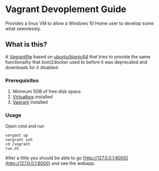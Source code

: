 # Vagrant Devoplement Guide
Provides a linux VM to allow a Windows 10 Home user to develop some what seemlessly. 

## What is this?
A [Vagrantfile](https://www.vagrantup.com/intro) based on [ubuntu/bionic64](https://app.vagrantup.com/ubuntu/boxes/bionic64) that tries to provide the same functionality that boot2docker used to before it was deprecated and downloads for it disabled.

### Prerequisites ###
1. Minimum 5GB of free disk space
2. [Virtualbox](https://www.virtualbox.org/) installed
3. [Vagrant](https://www.vagrantup.com/downloads) installed

### Usage
Open cmd and run 
```
vargant up
vargrant ssh
cd /vagrant
run.sh
```

After a little you should be able to go [http://127.0.0.1:8000](http://127.0.0.1:8000) and see the webapp.

